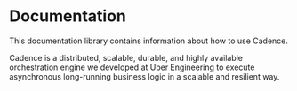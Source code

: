 # Documentation

This documentation library contains information about how to use Cadence.

Cadence is a distributed, scalable, durable, and highly available orchestration
engine we developed at Uber Engineering to execute asynchronous long-running business
logic in a scalable and resilient way.
